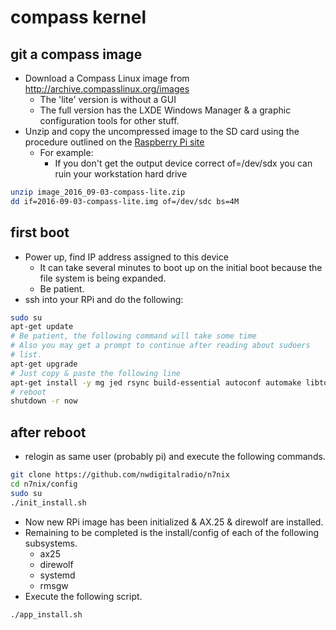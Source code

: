 # compass kernel

## git a compass image

* Download a Compass Linux image from http://archive.compasslinux.org/images
  * The 'lite' version is without a GUI
  * The full version has the LXDE Windows Manager & a graphic configuration tools for other stuff.
* Unzip and copy the uncompressed image to the SD card using the procedure outlined on the [Raspberry Pi site](https://www.raspberrypi.org/documentation/installation/installing-images/)
  * For example:
    * If you don't get the output device correct of=/dev/sdx you can ruin your workstation hard drive
```bash
unzip image_2016_09-03-compass-lite.zip
dd if=2016-09-03-compass-lite.img of=/dev/sdc bs=4M
```

## first boot
* Power up, find IP address assigned to this device
  * It can take several minutes to boot up on the initial boot because the file system is being expanded.
  * Be patient.
* ssh into your RPi and do the following:

```bash
sudo su
apt-get update
# Be patient, the following command will take some time
# Also you may get a prompt to continue after reading about sudoers
# list.
apt-get upgrade
# Just copy & paste the following line
apt-get install -y mg jed rsync build-essential autoconf automake libtool git libasound2-dev whois libncurses5-dev
# reboot
shutdown -r now
```
## after reboot
* relogin as same user (probably pi) and execute the following commands.

```bash
git clone https://github.com/nwdigitalradio/n7nix
cd n7nix/config
sudo su
./init_install.sh
```
* Now new RPi image has been initialized & AX.25 & direwolf are installed.
* Remaining to be completed is the install/config of each of the following subsystems.
  * ax25
  * direwolf
  * systemd
  * rmsgw
* Execute the following script.
```bash
./app_install.sh
```
